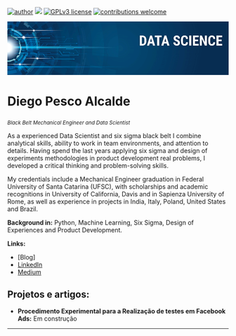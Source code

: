 [![author](https://img.shields.io/badge/author-carlosfab-red.svg)](https://www.linkedin.com/in/carlosfab) [![](https://img.shields.io/badge/python-3.7+-blue.svg)](https://www.python.org/downloads/release/python-365/) [![GPLv3 license](https://img.shields.io/badge/License-GPLv3-blue.svg)](http://perso.crans.org/besson/LICENSE.html) [![contributions welcome](https://img.shields.io/badge/contributions-welcome-brightgreen.svg?style=flat)](https://github.com/carlosfab/data_science/issues)

<p align="center">
  <img src="banner.png" >
</p>

# Diego Pesco Alcalde
<sub>*Black Belt Mechanical Engineer and Data Scientist* </sub>

As a experienced Data Scientist and six sigma black belt I combine analytical skills, ability to work in team environments, and attention to details. Having spend the last years applying six sigma and design of experiments methodologies in product development real problems, I developed a critical thinking and problem-solving skills.

My credentials include a Mechanical Engineer graduation in Federal University of Santa Catarina (UFSC), with scholarships and academic recognitions in University of California, Davis and in Sapienza University of Rome, as well as experience in projects in India, Italy, Poland, United States and Brazil.

**Background in:** Python, Machine Learning, Six Sigma, Design of Experiences and Product Development.

**Links:**
* [Blog]
* [LinkedIn](https://www.linkedin.com/in/diego-pesco-alcalde-b914b422/)
* [Medium](https://www.medium.com)


## Projetos e artigos:

* **Procedimento Experimental para a Realização de testes em Facebook Ads:** Em construção

---




